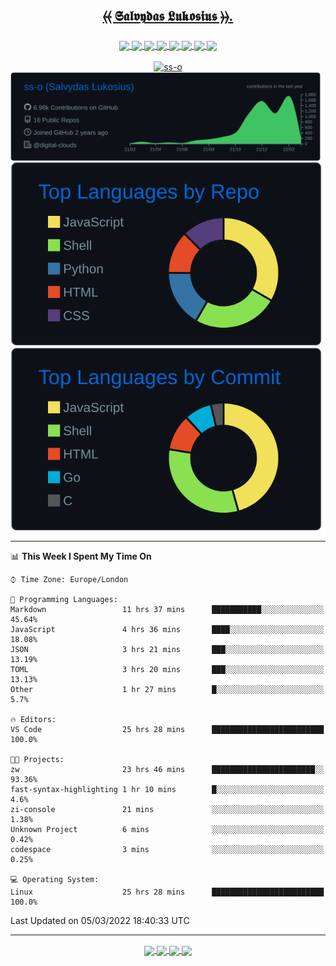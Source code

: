 <h2 align="center">
  
 [⦑⦑ 𝕾𝖆𝖑𝖛𝖞𝖉𝖆𝖘 𝕷𝖚𝖐𝖔𝖘𝖎𝖚𝖘 ⦒⦒](https://osint.digitalclouds.pro)[.](https://git.io/JJwwg)
  
</h2>
<h3 align="center">
<!-- badges -->  
  <a href="https://g.dev/sall/">
    <img align="center" src="https://img.shields.io/badge/-GDEV-222222?style=flat-square&logo=g.dev&logoColor=white&link=https://g.dev/sall/" />
  </a>
  <a href="https://dev.to/sso/">
    <img align="center" src="https://img.shields.io/badge/-DEV-222222?style=flat-square&logo=dev.to&logoColor=white&link=https://dev.to/sso/" />
  </a>
  <a href="https://twitter.com/salldc/">
    <img align="center" src="https://img.shields.io/badge/-Twitter-222222?style=flat-square&logo=twitter&logoColor=white&link=https://twitter.com/salldc/" />
  </a>
  <a href="https://gitlab.com/ss-o/">
    <img align="center" src="https://img.shields.io/badge/-GitLab-222222?style=flat-square&logo=GitLab&logoColor=white&link=https://gitlab.com/ss-o/" />
  </a>
  <a href="https://digital-teams.slack.com/">
    <img align="center" src="https://img.shields.io/badge/-Slack-222222?style=flat-square&logo=Slack&logoColor=white&link=https://digital-teams.slack.com/" />
  </a>
  <a href="https://www.reddit.com/u/ss-o/">
    <img align="center" src="https://img.shields.io/badge/-Reddit-222222?style=flat-square&logo=Reddit&logoColor=white&link=https://https://www.reddit.com/u/ss-o/" />
  </a>  
  <a href="https://www.linkedin.com/in/ss-o/">
    <img align="center" src="https://img.shields.io/badge/-LinkedIn-222222?style=flat-square&logo=Linkedin&logoColor=white" />
  </a>
  <a href="https://stackoverflow.com/users/13893752/salvydas-lukosius">
    <img align="center" src="https://img.shields.io/badge/-Stack%20Overflow-222222?style=flat-square&logo=stack-overflow&logoColor=white" />
  </a>  
</h3>
<!-- profile-stats -->  
<div align="center">
  <a href="https://github.com/ss-o">
    <img src="https://github-readme-streak-stats.herokuapp.com/?user=ss-o&theme=github-dark&hide_border=true" alt="ss-o" />
  </a>
  <a href="https://github.com/ss-o">
    <img align="center" src="https://raw.githubusercontent.com/ss-o/ss-o/main/profile-summary-card-output/github_dark/0-profile-details.svg" />
  </a>
  <a href="https://github.com/ss-o">
    <img align="center" src="https://raw.githubusercontent.com/ss-o/ss-o/main/profile-summary-card-output/github_dark/1-repos-per-language.svg" />
  </a>
  <a href="https://github.com/ss-o">
    <img align="center" src="https://raw.githubusercontent.com/ss-o/ss-o/main/profile-summary-card-output/github_dark/2-most-commit-language.svg" />
  </a>

</div>
<!--
<a href="https://github.com/ss-o">
    <img src="https://github-readme-stats.vercel.app/api?username=ss-o&theme=github_dark&hide_border=true" alt="ss-o" width="60%" />
</a>
-->
                                                                                                                                 
                                                                                                                                

---

<!--START_SECTION:waka-->
📊 **This Week I Spent My Time On** 

```text
⌚︎ Time Zone: Europe/London

💬 Programming Languages: 
Markdown                 11 hrs 37 mins      ███████████░░░░░░░░░░░░░░   45.64% 
JavaScript               4 hrs 36 mins       ████░░░░░░░░░░░░░░░░░░░░░   18.08% 
JSON                     3 hrs 21 mins       ███░░░░░░░░░░░░░░░░░░░░░░   13.19% 
TOML                     3 hrs 20 mins       ███░░░░░░░░░░░░░░░░░░░░░░   13.13% 
Other                    1 hr 27 mins        █░░░░░░░░░░░░░░░░░░░░░░░░   5.7%

🔥 Editors: 
VS Code                  25 hrs 28 mins      █████████████████████████   100.0%

🐱‍💻 Projects: 
zw                       23 hrs 46 mins      ███████████████████████░░   93.36% 
fast-syntax-highlighting 1 hr 10 mins        █░░░░░░░░░░░░░░░░░░░░░░░░   4.6% 
zi-console               21 mins             ░░░░░░░░░░░░░░░░░░░░░░░░░   1.38% 
Unknown Project          6 mins              ░░░░░░░░░░░░░░░░░░░░░░░░░   0.42% 
codespace                3 mins              ░░░░░░░░░░░░░░░░░░░░░░░░░   0.25%

💻 Operating System: 
Linux                    25 hrs 28 mins      █████████████████████████   100.0%

```


 Last Updated on 05/03/2022 18:40:33 UTC
<!--END_SECTION:waka-->

---

<div align="center">
<!-- repository-cards --> 
  <a href="https://github.com/z-shell/zi">
    <img align="center" src="https://github-readme-stats.vercel.app/api/pin/?username=z-shell&repo=zi&card_width=150&theme=github_dark&border_radius" />
  </a>
  <a href="https://github.com/z-shell/zw">
    <img align="center" src="https://github-readme-stats.vercel.app/api/pin/?username=z-shell&repo=zw&card_width=150&theme=github_dark" />
  </a>
  <a href="https://github.com/z-shell/f-sy-h">
    <img align="center" src="https://github-readme-stats.vercel.app/api/pin/?username=z-shell&repo=f-sy-h&card_width=150&theme=github_dark" />
  </a>
  <a href="https://github.com/z-shell/h-s-mw">
    <img align="center" src="https://github-readme-stats.vercel.app/api/pin/?username=z-shell&repo=h-s-mw&card_width=150&theme=github_dark" />
  </a>
</div>
